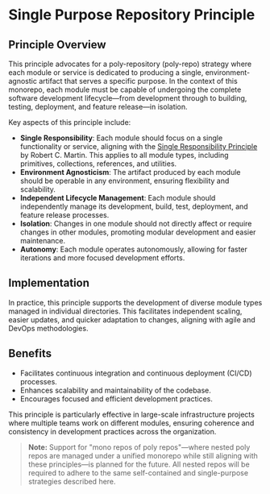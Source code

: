 # Single Purpose Repository Principle

## Principle Overview
This principle advocates for a poly-repository (poly-repo) strategy where each module or service is dedicated to producing a single, environment-agnostic artifact that serves a specific purpose. In the context of this monorepo, each module must be capable of undergoing the complete software development lifecycle—from development through to building, testing, deployment, and feature release—in isolation.

Key aspects of this principle include:
- **Single Responsibility**: Each module should focus on a single functionality or service, aligning with the [Single Responsibility Principle](https://en.wikipedia.org/wiki/Single-responsibility_principle) by Robert C. Martin. This applies to all module types, including primitives, collections, references, and utilities.
- **Environment Agnosticism**: The artifact produced by each module should be operable in any environment, ensuring flexibility and scalability.
- **Independent Lifecycle Management**: Each module should independently manage its development, build, test, deployment, and feature release processes.
- **Isolation**: Changes in one module should not directly affect or require changes in other modules, promoting modular development and easier maintenance.
- **Autonomy**: Each module operates autonomously, allowing for faster iterations and more focused development efforts.

## Implementation
In practice, this principle supports the development of diverse module types managed in individual directories. This facilitates independent scaling, easier updates, and quicker adaptation to changes, aligning with agile and DevOps methodologies.

## Benefits
- Facilitates continuous integration and continuous deployment (CI/CD) processes.
- Enhances scalability and maintainability of the codebase.
- Encourages focused and efficient development practices.

This principle is particularly effective in large-scale infrastructure projects where multiple teams work on different modules, ensuring coherence and consistency in development practices across the organization.

> **Note:** Support for "mono repos of poly repos"—where nested poly repos are managed under a unified monorepo while still aligning with these principles—is planned for the future. All nested repos will be required to adhere to the same self-contained and single-purpose strategies described here.
